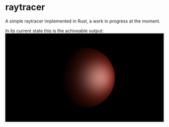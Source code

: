 # raytracer
A simple raytracer implemented in Rust, a work in progress at the moment.

In its current state this is the achiveable output:
![Current output](/.res/result.png)
